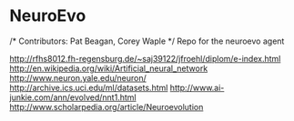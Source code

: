# NeuroEvo

/* Contributors: Pat Beagan, Corey Waple */ 
Repo for the neuroevo agent

http://rfhs8012.fh-regensburg.de/~saj39122/jfroehl/diplom/e-index.html
http://en.wikipedia.org/wiki/Artificial_neural_network
http://www.neuron.yale.edu/neuron/
http://archive.ics.uci.edu/ml/datasets.html
http://www.ai-junkie.com/ann/evolved/nnt1.html
http://www.scholarpedia.org/article/Neuroevolution
